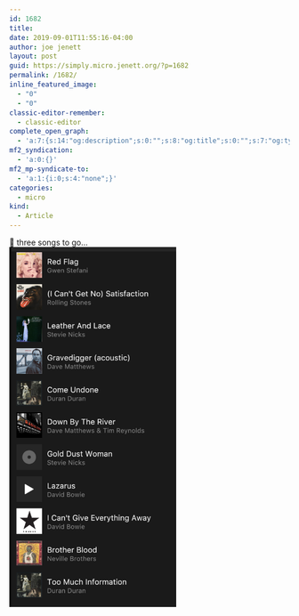 ```yaml
---
id: 1682
title: 
date: 2019-09-01T11:55:16-04:00
author: joe jenett
layout: post
guid: https://simply.micro.jenett.org/?p=1682
permalink: /1682/
inline_featured_image:
  - "0"
  - "0"
classic-editor-remember:
  - classic-editor
complete_open_graph:
  - 'a:7:{s:14:"og:description";s:0:"";s:8:"og:title";s:0:"";s:7:"og:type";s:0:"";s:12:"twitter:card";s:7:"summary";s:15:"twitter:creator";s:0:"";s:19:"twitter:description";s:0:"";s:8:"og:image";s:0:"";}'
mf2_syndication:
  - 'a:0:{}'
mf2_mp-syndicate-to:
  - 'a:1:{i:0;s:4:"none";}'
categories:
  - micro
kind:
  - Article
---
```

🎵 three songs to go...<br /><img class="size-full wp-image-1681" src="../wp-content/uploads/2020/06/Screen-Shot-2019-09-01-at-11.49.40-AM.png" alt="" width="300" />